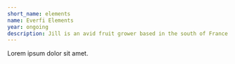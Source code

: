 ```yaml
---
short_name: elements
name: Everfi Elements
year: ongoing
description: Jill is an avid fruit grower based in the south of France.
---
```

Lorem ipsum dolor sit amet.